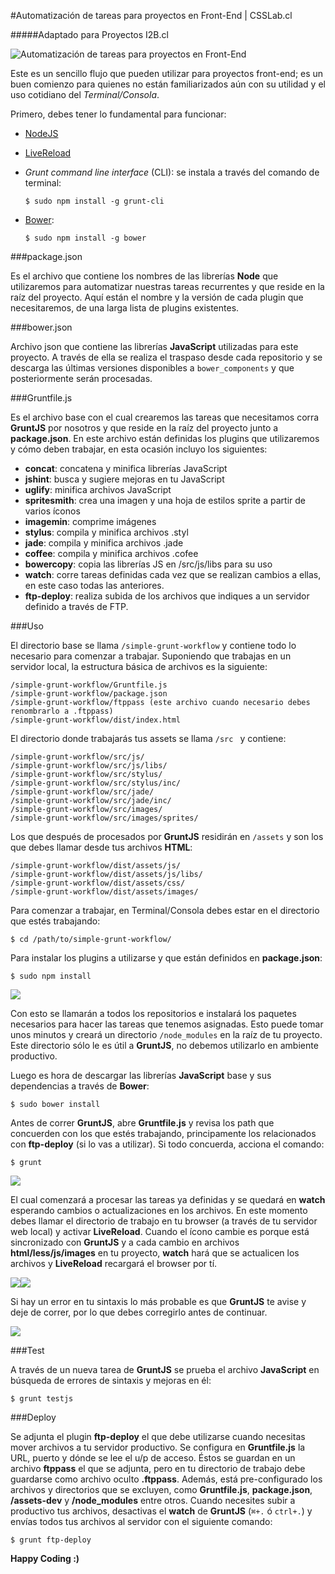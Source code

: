 #Automatización de tareas para proyectos en Front-End | CSSLab.cl

#####Adaptado para Proyectos I2B.cl


![Automatización de tareas para proyectos en Front-End](http://www.csslab.cl/wp-content/uploads/2014/04/grunt.jpg)

Este es un sencillo flujo que pueden utilizar para proyectos front-end; es un buen comienzo para quienes no están familiarizados aún con su utilidad y el uso cotidiano del *Terminal/Consola*.

Primero, debes tener lo fundamental para funcionar:

- [NodeJS](http://nodejs.org/download/)
- [LiveReload](http://feedback.livereload.com/knowledgebase/articles/86242-how-do-i-install-and-use-the-browser-extensions)
- *Grunt command line interface* (CLI): se instala a través del comando de terminal:

	`$ sudo npm install -g grunt-cli`
	
- [Bower](http://bower.io/):
	
	`$ sudo npm install -g bower`


###package.json

Es el archivo que contiene los nombres de las librerías **Node** que utilizaremos para automatizar nuestras tareas recurrentes y que reside en la raíz del proyecto. Aquí están el nombre y la versión de cada plugin que necesitaremos, de una larga lista de plugins existentes.

###bower.json

Archivo json que contiene las librerías **JavaScript** utilizadas para este proyecto. A través de ella se realiza el traspaso desde cada repositorio y se descarga las últimas versiones disponibles a `bower_components` y que posteriormente serán procesadas.

###Gruntfile.js

Es el archivo base con el cual crearemos las tareas que necesitamos corra **GruntJS** por nosotros y que reside en la raíz del proyecto junto a **package.json**. En este archivo están definidas los plugins que utilizaremos y cómo deben trabajar, en esta ocasión incluyo los siguientes:

- **concat**: concatena y minifica librerías JavaScript
- **jshint**: busca y sugiere mejoras en tu JavaScript
- **uglify**: minifica archivos JavaScript
- **spritesmith**: crea una imagen y una hoja de estilos sprite a partir de varios íconos
- **imagemin**: comprime imágenes
- **stylus**: compila y minifica archivos .styl
- **jade**: compila y minifica archivos .jade
- **coffee**: compila y minifica archivos .cofee
- **bowercopy**: copia las librerías JS en /src/js/libs para su uso
- **watch**: corre tareas definidas cada vez que se realizan cambios a ellas, en este caso todas las anteriores.
- **ftp-deploy**: realiza subida de los archivos que indiques a un servidor definido a través de FTP.

###Uso

El directorio base se llama `/simple-grunt-workflow` y contiene todo lo necesario para comenzar a trabajar. Suponiendo que trabajas en un servidor local, la estructura básica de archivos es la siguiente:

	/simple-grunt-workflow/Gruntfile.js
	/simple-grunt-workflow/package.json
	/simple-grunt-workflow/ftppass (este archivo cuando necesario debes renombrarlo a .ftppass)
	/simple-grunt-workflow/dist/index.html
	
El directorio donde trabajarás tus assets se llama `/src ` y contiene:

	/simple-grunt-workflow/src/js/
	/simple-grunt-workflow/src/js/libs/
	/simple-grunt-workflow/src/stylus/
	/simple-grunt-workflow/src/stylus/inc/
	/simple-grunt-workflow/src/jade/
	/simple-grunt-workflow/src/jade/inc/
	/simple-grunt-workflow/src/images/
	/simple-grunt-workflow/src/images/sprites/
	
Los que después de procesados por **GruntJS** residirán en `/assets` y son los que debes llamar desde tus archivos **HTML**:

	/simple-grunt-workflow/dist/assets/js/
	/simple-grunt-workflow/dist/assets/js/libs/
	/simple-grunt-workflow/dist/assets/css/
	/simple-grunt-workflow/dist/assets/images/
	
Para comenzar a trabajar, en Terminal/Consola debes estar en el directorio que estés trabajando:

	$ cd /path/to/simple-grunt-workflow/

Para instalar los plugins a utilizarse y que están definidos en **package.json**:

	$ sudo npm install
	
![](http://www.csslab.cl/wp-content/uploads/2014/04/1npm.png)

Con esto se llamarán a todos los repositorios e instalará los paquetes necesarios para hacer las tareas que tenemos asignadas. Esto puede tomar unos minutos y creará un directorio `/node_modules` en la raíz de tu proyecto. Este directorio sólo le es útil a **GruntJS**, no debemos utilizarlo en ambiente productivo.

Luego es hora de descargar las librerías **JavaScript** base y sus dependencias a través de **Bower**:

	$ sudo bower install

Antes de correr **GruntJS**, abre **Gruntfile.js** y revisa los path que concuerden con los que estés trabajando, principamente los relacionados con **ftp-deploy** (si lo vas a utilizar). Si todo concuerda, acciona el comando:

	$ grunt
	
![](http://www.csslab.cl/wp-content/uploads/2014/04/2watch.png)

El cual comenzará a procesar las tareas ya definidas y se quedará en **watch** esperando cambios o actualizaciones en los archivos. En este momento debes llamar el directorio de trabajo en tu browser (a través de tu servidor web local) y activar **LiveReload**. Cuando el ícono cambie es porque está sincronizado con **GruntJS** y a cada cambio en archivos **html/less/js/images** en tu proyecto, **watch** hará que se actualicen los archivos y **LiveReload** recargará el browser por tí.

![](http://www.csslab.cl/wp-content/uploads/2014/04/Screen-Shot-2014-04-03-at-5.12.04-PM.png)![](http://www.csslab.cl/wp-content/uploads/2014/04/Screen-Shot-2014-04-03-at-5.13.24-PM.png)

Si hay un error en tu sintaxis lo más probable es que **GruntJS** te avise y deje de correr, por lo que debes corregirlo antes de continuar.

![](http://www.csslab.cl/wp-content/uploads/2014/04/3error.png)

###Test

A través de un nueva tarea de **GruntJS** se prueba el archivo **JavaScript** en búsqueda de errores de sintaxis y mejoras en él:

	$ grunt testjs


###Deploy

Se adjunta el plugin **ftp-deploy** el que debe utilizarse cuando necesitas mover archivos a tu servidor productivo. Se configura en **Gruntfile.js** la URL, puerto y dónde se lee el u/p de acceso. Éstos se guardan en un archivo **ftppass** el que se adjunta, pero en tu directorio de trabajo debe guardarse como archivo oculto **.ftppass**. Además, está pre-configurado los archivos y directorios que se excluyen, como **Gruntfile.js**, **package.json**, **/assets-dev** y **/node_modules** entre otros. Cuando necesites subir a productivo tus archivos, desactivas el **watch** de **GruntJS** (`⌘+.` ó `ctrl+.`) y envías todos tus archivos al servidor con el siguiente comando:

	$ grunt ftp-deploy

**Happy Coding :)**
